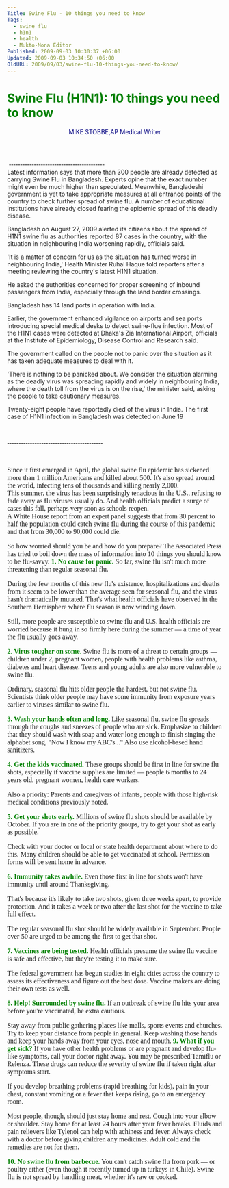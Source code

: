```yaml
---
Title: Swine Flu - 10 things you need to know
Tags:
  - swine flu
  - h1n1
  - health
  - Mukto-Mona Editor
Published: 2009-09-03 10:30:37 +06:00
Updated: 2009-09-03 10:34:50 +06:00
OldURL: 2009/09/03/swine-flu-10-things-you-need-to-know/
---
```


<div id="wrapper">
<div class="super">
<div class="detail">
<h1 class="fontStyle51"><span style="color: #008000;">Swine Flu (H1N1): 10 things you need to know</span></h1>
<p align="center"><span style="color: #000080;">MIKE STOBBE,AP Medical Writer</span></p>
<p align="center"> </p>
<p align="center"><img src="https://www.news.org.bd/wp-content/uploads/2009/05/bangladeshi-dies-of-swine-flu-in-mexico-300x275.jpg" alt="" /></p>

<div class="fontStyle4">
<div class="story last"> <span style="font-size: medium; font-family: Garamond;">------------------------------------------</span></div>
Latest information says that more than 300 people are already detected as carrying Swine Flu in Bangladesh. Experts opine that the exact number might even be much higher than speculated. Meanwhile, Bangladeshi government is yet to take appropriate measures at all entrance points of the country to check further spread of swine flu. A number of educational institutions have already closed fearing the epidemic spread of this deadly disease.

Bangladesh on August 27, 2009 alerted its citizens about the spread of H1N1 swine flu as authorities reported 87 cases in the country, with the situation in neighbouring India worsening rapidly, officials said.

'It is a matter of concern for us as the situation has turned worse in neighbouring India,' Health Minister Ruhal Haque told reporters after a meeting reviewing the country's latest H1N1 situation.

He asked the authorities concerned for proper screening of inbound passengers from India, especially through the land border crossings.

Bangladesh has 14 land ports in operation with India.

Earlier, the government enhanced vigilance on airports and sea ports introducing special medical desks to detect swine-flue infection. Most of the H1N1 cases were detected at Dhaka's Zia International Airport, officials at the Institute of Epidemiology, Disease Control and Research said.

The government called on the people not to panic over the situation as it has taken adequate measures to deal with it.

'There is nothing to be panicked about. We consider the situation alarming as the deadly virus was spreading rapidly and widely in neighbouring India, where the death toll from the virus is on the rise,' the minister said, asking the people to take cautionary measures.

Twenty-eight people have reportedly died of the virus in India. The first case of H1N1 infection in Bangladesh was detected on June 19

 

<span style="font-size: medium; font-family: Garamond;">------------------------------------------</span>

 
<div><span style="font-size: medium; font-family: Garamond;">Since it first emerged in April, the global swine flu epidemic has sickened more than 1 million Americans and killed about 500. It's also spread around the world, infecting tens of thousands and killing nearly 2,000.</span></div>
<div><span style="font-size: medium; font-family: Garamond;">This summer, the virus has been surprisingly tenacious in the U.S., refusing to fade away as flu viruses usually do. And health officials predict a surge of cases this fall, perhaps very soon as schools reopen.</span></div>
<span style="font-size: medium; font-family: Garamond;">A White House report from an expert panel suggests that from 30 percent to half the population could catch swine flu during the course of this pandemic and that from 30,000 to 90,000 could die.

So how worried should you be and how do you prepare? The Associated Press has tried to boil down the mass of information into 10 things you should know to be flu-savvy.
<strong>
<span style="color: #008000;">1. No cause for panic.</span></strong><span style="color: #008000;">
</span>
So far, swine flu isn't much more threatening than regular seasonal flu.

During the few months of this new flu's existence, hospitalizations and deaths from it seem to be lower than the average seen for seasonal flu, and the virus hasn't dramatically mutated. That's what health officials have observed in the Southern Hemisphere where flu season is now winding down.

Still, more people are susceptible to swine flu and U.S. health officials are worried because it hung in so firmly here during the summer — a time of year the flu usually goes away.

<span style="color: #008000;"><strong>2. Virus tougher on some.</strong>
</span>
Swine flu is more of a threat to certain groups — children under 2, pregnant women, people with health problems like asthma, diabetes and heart disease. Teens and young adults are also more vulnerable to swine flu.

Ordinary, seasonal flu hits older people the hardest, but not swine flu. Scientists think older people may have some immunity from exposure years earlier to viruses similar to swine flu.

<span style="color: #008000;"><strong>3. Wash your hands often and long.
</strong></span>
Like seasonal flu, swine flu spreads through the coughs and sneezes of people who are sick. Emphasize to children that they should wash with soap and water long enough to finish singing the alphabet song, "Now I know my ABC's..." Also use alcohol-based hand sanitizers.

<span style="color: #008000;"><strong>4. Get the kids vaccinated.
</strong></span>
These groups should be first in line for swine flu shots, especially if vaccine supplies are limited — people 6 months to 24 years old, pregnant women, health care workers.

Also a priority: Parents and caregivers of infants, people with those high-risk medical conditions previously noted.

<span style="color: #008000;"><strong>5. Get your shots early.</strong>
</span>
Millions of swine flu shots should be available by October. If you are in one of the priority groups, try to get your shot as early as possible.

Check with your doctor or local or state health department about where to do this. Many children should be able to get vaccinated at school. Permission forms will be sent home in advance.

<span style="color: #008000;"><strong>6. Immunity takes awhile.</strong>
</span>
Even those first in line for shots won't have immunity until around Thanksgiving.

That's because it's likely to take two shots, given three weeks apart, to provide protection. And it takes a week or two after the last shot for the vaccine to take full effect.

The regular seasonal flu shot should be widely available in September. People over 50 are urged to be among the first to get that shot.

<span style="color: #008000;"><strong>7. Vaccines are being tested.</strong>
</span>
Health officials presume the swine flu vaccine is safe and effective, but they're testing it to make sure.

The federal government has begun studies in eight cities across the country to assess its effectiveness and figure out the best dose. Vaccine makers are doing their own tests as well.

<span style="color: #008000;"><strong>8. Help! Surrounded by swine flu.</strong>
</span>
If an outbreak of swine flu hits your area before you're vaccinated, be extra cautious.

Stay away from public gathering places like malls, sports events and churches. Try to keep your distance from people in general. Keep washing those hands and keep your hands away from your eyes, nose and mouth.
<strong>
<span style="color: #008000;">9. What if you get sick?</span></strong><span style="color: #008000;">
</span>
If you have other health problems or are pregnant and develop flu-like symptoms, call your doctor right away. You may be prescribed Tamiflu or Relenza. These drugs can reduce the severity of swine flu if taken right after symptoms start.

If you develop breathing problems (rapid breathing for kids), pain in your chest, constant vomiting or a fever that keeps rising, go to an emergency room.

Most people, though, should just stay home and rest. Cough into your elbow or shoulder. Stay home for at least 24 hours after your fever breaks. Fluids and pain relievers like Tylenol can help with achiness and fever. Always check with a doctor before giving children any medicines. Adult cold and flu remedies are not for them.

<span style="color: #008000;"><strong>10. No swine flu from barbecue.</strong>
</span>
You can't catch swine flu from pork — or poultry either (even though it recently turned up in turkeys in Chile). Swine flu is not spread by handling meat, whether it's raw or cooked.
 

 

</span></div>
</div>
</div>
</div>
